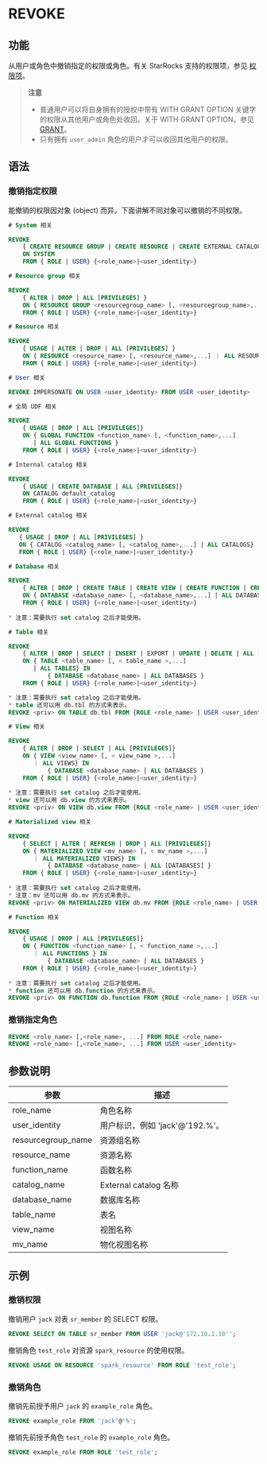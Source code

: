 # REVOKE

## 功能

从用户或角色中撤销指定的权限或角色。有关 StarRocks 支持的权限项，参见 [权限项](../../../administration/privilege_item.md)。

> **注意**
>
> - 普通用户可以将自身拥有的授权中带有 WITH GRANT OPTION 关键字的权限从其他用户或角色处收回。关于 WITH GRANT OPTION，参见 [GRANT](GRANT.md)。
> - 只有拥有 `user_admin` 角色的用户才可以收回其他用户的权限。

## 语法

### 撤销指定权限

能撤销的权限因对象 (object) 而异。下面讲解不同对象可以撤销的不同权限。

```SQL
# System 相关

REVOKE
    { CREATE RESOURCE GROUP | CREATE RESOURCE | CREATE EXTERNAL CATALOG | REPOSITORY | BLACKLIST | FILE | OPERATE | ALL [PRIVILEGES]} 
    ON SYSTEM
    FROM { ROLE | USER} {<role_name>|<user_identity>}

# Resource group 相关

REVOKE
    { ALTER | DROP | ALL [PRIVILEGES] } 
    ON { RESOURCE GROUP <resourcegroup_name> [, <resourcegroup_name>,...] ｜ ALL RESOURCE GROUPS} 
    FROM { ROLE | USER} {<role_name>|<user_identity>}

# Resource 相关

REVOKE
    { USAGE | ALTER | DROP | ALL [PRIVILEGES] } 
    ON { RESOURCE <resource_name> [, <resource_name>,...] ｜ ALL RESOURCES} 
    FROM { ROLE | USER} {<role_name>|<user_identity>}

# User 相关

REVOKE IMPERSONATE ON USER <user_identity> FROM USER <user_identity>

# 全局 UDF 相关

REVOKE
    { USAGE | DROP | ALL [PRIVILEGES]} 
    ON { GLOBAL FUNCTION <function_name> [, <function_name>,...]    
       | ALL GLOBAL FUNCTIONS }
    FROM { ROLE | USER} {<role_name>|<user_identity>}

# Internal catalog 相关

REVOKE 
    { USAGE | CREATE DATABASE | ALL [PRIVILEGES]} 
    ON CATALOG default_catalog
    FROM { ROLE | USER} {<role_name>|<user_identity>}

# External catalog 相关

REVOKE  
   { USAGE | DROP | ALL [PRIVILEGES] } 
   ON { CATALOG <catalog_name> [, <catalog_name>,...] | ALL CATALOGS}
   FROM { ROLE | USER} {<role_name>|<user_identity>}

# Database 相关

REVOKE 
    { ALTER | DROP | CREATE TABLE | CREATE VIEW | CREATE FUNCTION | CREATE MATERIALIZED VIEW | ALL [PRIVILEGES] } 
    ON { DATABASE <database_name> [, <database_name>,...] | ALL DATABASES }
    FROM { ROLE | USER} {<role_name>|<user_identity>}
  
* 注意：需要执行 set catalog 之后才能使用。

# Table 相关

REVOKE  
    { ALTER | DROP | SELECT | INSERT | EXPORT | UPDATE | DELETE | ALL [PRIVILEGES]} 
    ON { TABLE <table_name> [, < table_name >,...]
       | ALL TABLES} IN 
           { DATABASE <database_name> | ALL DATABASES }
    FROM { ROLE | USER} {<role_name>|<user_identity>}

* 注意：需要执行 set catalog 之后才能使用。
* table 还可以用 db.tbl 的方式来表示。
REVOKE <priv> ON TABLE db.tbl FROM {ROLE <role_name> | USER <user_identity>}

# View 相关

REVOKE
    { ALTER | DROP | SELECT | ALL [PRIVILEGES]} 
    ON { VIEW <view_name> [, < view_name >,...]
       ｜ ALL VIEWS} IN 
           { DATABASE <database_name> | ALL DATABASES }
    FROM { ROLE | USER} {<role_name>|<user_identity>}
    
* 注意：需要执行 set catalog 之后才能使用。 
* view 还可以用 db.view 的方式来表示。
REVOKE <priv> ON VIEW db.view FROM {ROLE <role_name> | USER <user_identity>}

# Materialized view 相关

REVOKE
    { SELECT | ALTER | REFRESH | DROP | ALL [PRIVILEGES]} 
    ON { MATERIALIZED VIEW <mv_name> [, < mv_name >,...]
       ｜ ALL MATERIALIZED VIEWS} IN 
           { DATABASE <database_name> | ALL [DATABASES] }
    FROM { ROLE | USER} {<role_name>|<user_identity>}
    
* 注意：需要执行 set catalog 之后才能使用。  
* 注意：mv 还可以用 db.mv 的方式来表示。
REVOKE <priv> ON MATERIALIZED VIEW db.mv FROM {ROLE <role_name> | USER <user_identity>};

# Function 相关

REVOKE
    { USAGE | DROP | ALL [PRIVILEGES]} 
    ON { FUNCTION <function_name> [, < function_name >,...]
       ｜ ALL FUNCTIONS } IN 
           { DATABASE <database_name> | ALL DATABASES }
    FROM { ROLE | USER} {<role_name>|<user_identity>}
    
* 注意：需要执行 set catalog 之后才能使用。 
* function 还可以用 db.function 的方式来表示。
REVOKE <priv> ON FUNCTION db.function FROM {ROLE <role_name> | USER <user_identity>}
```

### 撤销指定角色

```SQL
REVOKE <role_name> [,<role_name>, ...] FROM ROLE <role_name>
REVOKE <role_name> [,<role_name>, ...] FROM USER <user_identity>
```

## 参数说明

| **参数**           | **描述**                        |
| ------------------ | ------------------------------- |
| role_name          | 角色名称                        |
| user_identity      | 用户标识，例如 'jack'@'192.%'。 |
| resourcegroup_name | 资源组名称                      |
| resource_name      | 资源名称                        |
| function_name      | 函数名称                        |
| catalog_name       | External catalog 名称           |
| database_name      | 数据库名称                      |
| table_name         | 表名                            |
| view_name          | 视图名称                        |
| mv_name            | 物化视图名称                    |

## 示例

### 撤销权限

撤销用户 `jack` 对表 `sr_member` 的 SELECT 权限。

```SQL
REVOKE SELECT ON TABLE sr_member FROM USER 'jack@'172.10.1.10'';
```

撤销角色 `test_role` 对资源 `spark_resource` 的使用权限。

```SQL
REVOKE USAGE ON RESOURCE 'spark_resource' FROM ROLE 'test_role';
```

### 撤销角色

撤销先前授予用户 `jack` 的 `example_role` 角色。

```SQL
REVOKE example_role FROM 'jack'@'%';
```

撤销先前授予角色 `test_role` 的 `example_role` 角色。

```SQL
REVOKE example_role FROM ROLE 'test_role';
```
